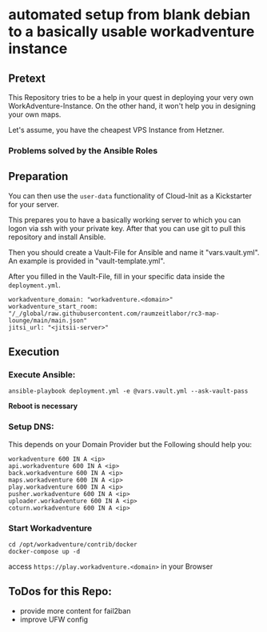 # automated setup from blank debian to a basically usable workadventure instance

## Pretext

This Repository tries to be a help in your quest in deploying your very own WorkAdventure-Instance.
On the other hand, it won't help you in designing your own maps. 

Let's assume, you have the cheapest VPS Instance from Hetzner.

### Problems solved by the Ansible Roles

## Preparation

You can then use the `user-data` functionality of Cloud-Init as a Kickstarter for your server. 

This prepares you to have a basically working server to which you can logon via ssh with your private key. 
After that you can use git to pull this repository and install Ansible.

Then you should create a Vault-File for Ansible and name it "vars.vault.yml". An example is provided in "vault-template.yml".

After you filled in the Vault-File, fill in your specific data inside the `deployment.yml`.
```
workadventure_domain: "workadventure.<domain>"
workadventure_start_room: "/_/global/raw.githubusercontent.com/raumzeitlabor/rc3-map-lounge/main/main.json"
jitsi_url: "<jitsii-server>"
```
## Execution

### Execute Ansible:
```
ansible-playbook deployment.yml -e @vars.vault.yml --ask-vault-pass
```

**Reboot is necessary**

### Setup DNS:
This depends on your Domain Provider but the Following should help you:
```
workadventure 600 IN A <ip>
api.workadventure 600 IN A <ip>
back.workadventure 600 IN A <ip>
maps.workadventure 600 IN A <ip>
play.workadventure 600 IN A <ip>
pusher.workadventure 600 IN A <ip>
uploader.workadventure 600 IN A <ip>
coturn.workadventure 600 IN A <ip>
```

### Start Workadventure
```
cd /opt/workadventure/contrib/docker
docker-compose up -d
```

access `https://play.workadventure.<domain>` in your Browser



## ToDos for this Repo:

* provide more content for fail2ban
* improve UFW config
